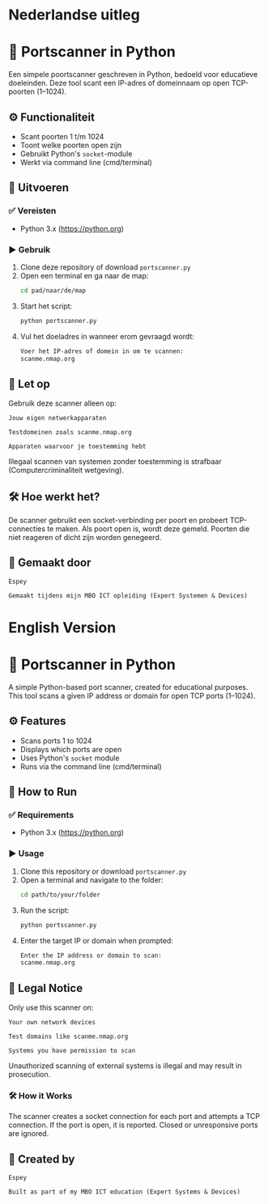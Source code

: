 # Nederlandse uitleg
# 🔎 Portscanner in Python

Een simpele poortscanner geschreven in Python, bedoeld voor educatieve doeleinden. Deze tool scant een IP-adres of domeinnaam op open TCP-poorten (1–1024).

## ⚙️ Functionaliteit

- Scant poorten 1 t/m 1024
- Toont welke poorten open zijn
- Gebruikt Python's `socket`-module
- Werkt via command line (cmd/terminal)

## 🚀 Uitvoeren

### ✅ Vereisten

- Python 3.x (https://python.org)

### ▶️ Gebruik

1. Clone deze repository of download `portscanner.py`
2. Open een terminal en ga naar de map:
   ```bash
   cd pad/naar/de/map
3. Start het script:
   ```bash
   python portscanner.py

4. Vul het doeladres in wanneer erom gevraagd wordt:
   ```bash
   Voer het IP-adres of domein in om te scannen:
   scanme.nmap.org

## 🔐 Let op

Gebruik deze scanner alleen op:

    Jouw eigen netwerkapparaten

    Testdomeinen zoals scanme.nmap.org

    Apparaten waarvoor je toestemming hebt

Illegaal scannen van systemen zonder toestemming is strafbaar (Computercriminaliteit wetgeving).

## 🛠️ Hoe werkt het?

De scanner gebruikt een socket-verbinding per poort en probeert TCP-connecties te maken. Als poort open is, wordt deze gemeld. Poorten die niet reageren of dicht zijn worden genegeerd.

## 🧠 Gemaakt door

    Espey

    Gemaakt tijdens mijn MBO ICT opleiding (Expert Systemen & Devices)

# English Version
# 🔎 Portscanner in Python

A simple Python-based port scanner, created for educational purposes. This tool scans a given IP address or domain for open TCP ports (1–1024).

## ⚙️ Features

- Scans ports 1 to 1024
- Displays which ports are open
- Uses Python's `socket` module
- Runs via the command line (cmd/terminal)

## 🚀 How to Run

### ✅ Requirements

- Python 3.x (https://python.org)

### ▶️ Usage

1. Clone this repository or download `portscanner.py`
2. Open a terminal and navigate to the folder:
   ```bash
   cd path/to/your/folder
   
3. Run the script:
   ```bash
   python portscanner.py

4. Enter the target IP or domain when prompted:
   ```bash
   Enter the IP address or domain to scan:
   scanme.nmap.org 

## 🔐 Legal Notice

Only use this scanner on:

    Your own network devices

    Test domains like scanme.nmap.org

    Systems you have permission to scan

Unauthorized scanning of external systems is illegal and may result in prosecution.

### 🛠️ How it Works

The scanner creates a socket connection for each port and attempts a TCP connection. If the port is open, it is reported. Closed or unresponsive ports are ignored.

## 🧠 Created by

    Espey

    Built as part of my MBO ICT education (Expert Systems & Devices)